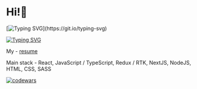 <h1>Hi!👋</h1>
 
[![Typing SVG](https://readme-typing-svg.demolab.com?font=Fira+Code&weight=700&size=31&duration=3500&pause=2500&color=1AF7ED&vCenter=true&random=false&width=435&lines=Hello+there!)](https://git.io/typing-svg)

[![Typing SVG](https://readme-typing-svg.demolab.com?font=Fira+Code&weight=700&size=31&duration=3500&pause=2500&color=1AF7ED&vCenter=true&random=false&width=435&lines=I'm+Front-End+developer+)](https://git.io/typing-svg)


My - <a href='https://hh.ru/resume/7a6f7460ff0c86535a0039ed1f4b7846794644'>resume<a/>

Main stack - React, JavaScript / TypeScript, Redux / RTK, NextJS, NodeJS, HTML, CSS, SASS

[![codewars](https://www.codewars.com/users/Wecpo/badges/large)](https://www.codewars.com/users/Wecpo)    
<!--
**Wecpo/Wecpo** is a ✨ _special_ ✨ repository because its `README.md` (this file) appears on your GitHub profile.

Here are some ideas to get you started:

- 🔭 I’m currently working on ...
- 🌱 I’m currently learning ...
- 👯 I’m looking to collaborate on ...
- 🤔 I’m looking for help with ...
- 💬 Ask me about ...
- 📫 How to reach me: ...
- 😄 Pronouns: ...
- ⚡ Fun fact: ...
-->
